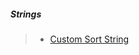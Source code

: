 
##### Strings
> - [Custom Sort String](https://leetcode.com/problems/custom-sort-string/description/)
